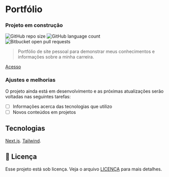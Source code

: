 # Portfólio
### Projeto em construção

![GitHub repo size](https://img.shields.io/github/repo-size/alexsolda/portfolio?style=for-the-badge)
![GitHub language count](https://img.shields.io/github/languages/count/alexsolda/portfolio?style=for-the-badge)
![Bitbucket open pull requests](https://img.shields.io/bitbucket/pr-raw/alexsolda/portfolio?style=for-the-badge)


> Portfólio de site pessoal para demonstrar meus conhecimentos e informações sobre a minha carreira.

[Acesso](https://dev-alexsolda.vercel.app/)

### Ajustes e melhorias

O projeto ainda está em desenvolvimento e as próximas atualizações serão voltadas nas seguintes tarefas:

- [ ] Informações acerca das tecnologias que utilizo
- [ ] Novos conteúdos em projetos

## Tecnologias

[Next.js](https://nextjs.org/).
[Tailwind](https://tailwindcss.com/).

## 📝 Licença

Esse projeto está sob licença. Veja o arquivo [LICENÇA](LICENSE.md) para mais detalhes.



